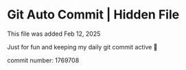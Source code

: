 # Git Auto Commit | Hidden File

This file was added Feb 12, 2025

Just for fun and keeping my daily git commit active 🤪

commit number: 1769708
